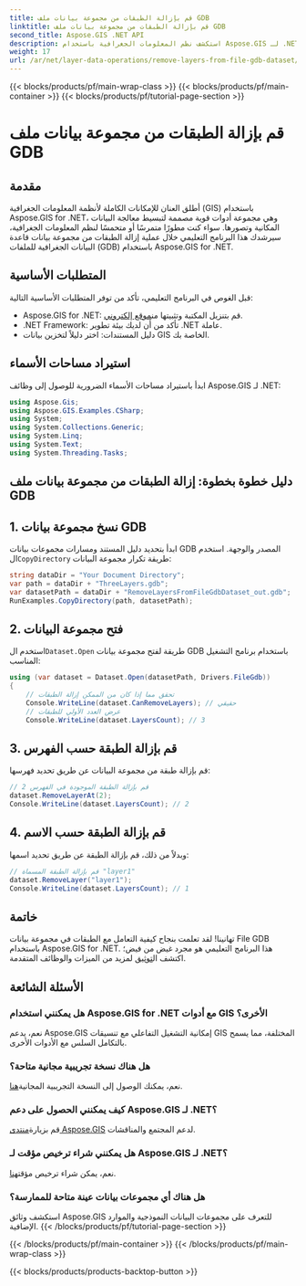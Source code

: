 ```yaml
---
title: قم بإزالة الطبقات من مجموعة بيانات ملف GDB
linktitle: قم بإزالة الطبقات من مجموعة بيانات ملف GDB
second_title: Aspose.GIS .NET API
description: استكشف نظم المعلومات الجغرافية باستخدام Aspose.GIS لـ .NET! تعرف على كيفية إزالة الطبقات من مجموعات بيانات File GDB خطوة بخطوة. قم بالتنزيل الآن للاستمتاع بتجربة بيانات مكانية سلسة.
weight: 17
url: /ar/net/layer-data-operations/remove-layers-from-file-gdb-dataset/
---
```


{{< blocks/products/pf/main-wrap-class >}}
{{< blocks/products/pf/main-container >}}
{{< blocks/products/pf/tutorial-page-section >}}

# قم بإزالة الطبقات من مجموعة بيانات ملف GDB

## مقدمة
أطلق العنان للإمكانات الكاملة لأنظمة المعلومات الجغرافية (GIS) باستخدام Aspose.GIS for .NET، وهي مجموعة أدوات قوية مصممة لتبسيط معالجة البيانات المكانية وتصورها. سواء كنت مطورًا متمرسًا أو متحمسًا لنظم المعلومات الجغرافية، سيرشدك هذا البرنامج التعليمي خلال عملية إزالة الطبقات من مجموعة بيانات قاعدة البيانات الجغرافية للملفات (GDB) باستخدام Aspose.GIS for .NET.
## المتطلبات الأساسية
قبل الغوص في البرنامج التعليمي، تأكد من توفر المتطلبات الأساسية التالية:
-  Aspose.GIS for .NET: قم بتنزيل المكتبة وتثبيتها من[موقع إلكتروني](https://releases.aspose.com/gis/net/).
- .NET Framework: تأكد من أن لديك بيئة تطوير .NET عاملة.
- دليل المستندات: اختر دليلاً لتخزين بيانات GIS الخاصة بك.
## استيراد مساحات الأسماء
ابدأ باستيراد مساحات الأسماء الضرورية للوصول إلى وظائف Aspose.GIS لـ .NET:
```csharp
using Aspose.Gis;
using Aspose.GIS.Examples.CSharp;
using System;
using System.Collections.Generic;
using System.Linq;
using System.Text;
using System.Threading.Tasks;
```
## دليل خطوة بخطوة: إزالة الطبقات من مجموعة بيانات ملف GDB
## 1. نسخ مجموعة بيانات GDB
 ابدأ بتحديد دليل المستند ومسارات مجموعات بيانات GDB المصدر والوجهة. استخدم ال`CopyDirectory` طريقة تكرار مجموعة البيانات:
```csharp
string dataDir = "Your Document Directory";
var path = dataDir + "ThreeLayers.gdb";
var datasetPath = dataDir + "RemoveLayersFromFileGdbDataset_out.gdb";
RunExamples.CopyDirectory(path, datasetPath);
```
## 2. فتح مجموعة البيانات
 استخدم ال`Dataset.Open` طريقة لفتح مجموعة بيانات GDB باستخدام برنامج التشغيل المناسب:
```csharp
using (var dataset = Dataset.Open(datasetPath, Drivers.FileGdb))
{
    // تحقق مما إذا كان من الممكن إزالة الطبقات
    Console.WriteLine(dataset.CanRemoveLayers); // حقيقي
    // عرض العدد الأولي للطبقات
    Console.WriteLine(dataset.LayersCount); // 3
```
## 3. قم بإزالة الطبقة حسب الفهرس
قم بإزالة طبقة من مجموعة البيانات عن طريق تحديد فهرسها:
```csharp
// قم بإزالة الطبقة الموجودة في الفهرس 2
dataset.RemoveLayerAt(2);
Console.WriteLine(dataset.LayersCount); // 2
```
## 4. قم بإزالة الطبقة حسب الاسم
وبدلاً من ذلك، قم بإزالة الطبقة عن طريق تحديد اسمها:
```csharp
// قم بإزالة الطبقة المسماة "layer1"
dataset.RemoveLayer("layer1");
Console.WriteLine(dataset.LayersCount); // 1
```
## خاتمة
تهانينا! لقد تعلمت بنجاح كيفية التعامل مع الطبقات في مجموعة بيانات File GDB باستخدام Aspose.GIS for .NET. هذا البرنامج التعليمي هو مجرد غيض من فيض؛ اكتشف ال[توثيق](https://reference.aspose.com/gis/net/) لمزيد من الميزات والوظائف المتقدمة.
## الأسئلة الشائعة
### هل يمكنني استخدام Aspose.GIS for .NET مع أدوات GIS الأخرى؟
نعم، يدعم Aspose.GIS إمكانية التشغيل التفاعلي مع تنسيقات GIS المختلفة، مما يسمح بالتكامل السلس مع الأدوات الأخرى.
### هل هناك نسخة تجريبية مجانية متاحة؟
 نعم، يمكنك الوصول إلى النسخة التجريبية المجانية[هنا](https://releases.aspose.com/).
### كيف يمكنني الحصول على دعم Aspose.GIS لـ .NET؟
 قم بزيارة[منتدى Aspose.GIS](https://forum.aspose.com/c/gis/33) لدعم المجتمع والمناقشات.
### هل يمكنني شراء ترخيص مؤقت لـ Aspose.GIS لـ .NET؟
 نعم، يمكن شراء ترخيص مؤقت[هنا](https://purchase.aspose.com/temporary-license/).
### هل هناك أي مجموعات بيانات عينة متاحة للممارسة؟
استكشف وثائق Aspose.GIS للتعرف على مجموعات البيانات النموذجية والموارد الإضافية.
{{< /blocks/products/pf/tutorial-page-section >}}

{{< /blocks/products/pf/main-container >}}
{{< /blocks/products/pf/main-wrap-class >}}

{{< blocks/products/products-backtop-button >}}
